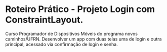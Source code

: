 # Roteiro Prático - Projeto Login com ConstraintLayout.
Curso Programador de Dispositivos Móveis do programa novos caminhos/UFRN.
Desenvolver um app com duas telas uma de login e outra principal, acessado via confirmação de login e senha.
